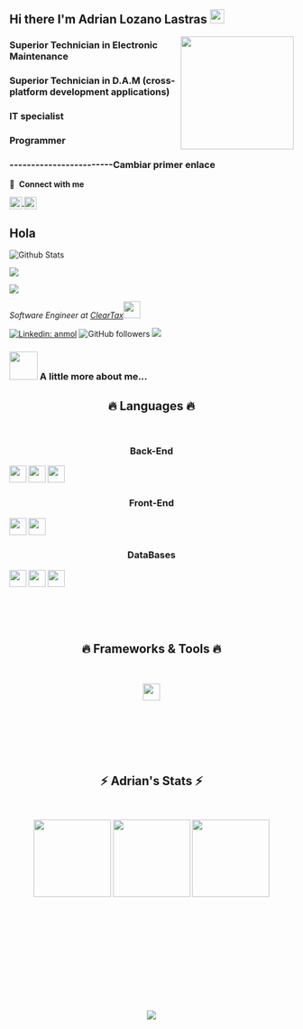 
## Hi there I'm Adrian Lozano Lastras <img src="https://media.giphy.com/media/hvRJCLFzcasrR4ia7z/giphy.gif" width="25px">
<img align='right' src='https://user-images.githubusercontent.com/5713670/87202985-820dcb80-c2b6-11ea-9f56-7ec461c497c3.gif' width='200'>

### Superior Technician in Electronic Maintenance
### Superior Technician in D.A.M (cross-platform development applications) 
### IT specialist
### Programmer
### ------------------------Cambiar primer enlace
🔗 &nbsp;**Connect with me**
<p align="left">
<a href="https://discord.gg/XTW52Kt" target="blank">
  <img align="center" alt="Abhishek's Discord" width="22px" src="https://raw.githubusercontent.com/peterthehan/peterthehan/master/assets/discord.svg" />
</a>
<a href="https://www.linkedin.com/in/abhisheknaiidu/" target="blank">
  <img align="center" alt="Abhishek's LinkedIN" width="22px" src="https://raw.githubusercontent.com/peterthehan/peterthehan/master/assets/linkedin.svg" />
</a>


<br />

## Hola

![Github Stats](https://github-readme-stats.vercel.app/api?username=AdrianLozano96&bg_color=30,e96443,904e95&title_color=fff&text_color=fff)

![](https://raw.githubusercontent.com/AdrianLozano96/github-stats-transparent/output/generated/overview.svg)

![](https://raw.githubusercontent.com/AdrianLozano96/github-stats-transparent/output/generated/languages.svg)










<p><em>Software Engineer at <a href="http://www.cleartax.in">ClearTax</a><img src="https://media.giphy.com/media/WUlplcMpOCEmTGBtBW/giphy.gif" width="30"> 
</em></p>


[![Linkedin: anmol](https://img.shields.io/badge/-anmol-blue?style=flat-square&logo=Linkedin&logoColor=white&link=https://www.linkedin.com/in/anmol-p-singh/)](https://www.linkedin.com/in/anmol-p-singh/)
![GitHub followers](https://img.shields.io/github/followers/AdrianLozano96?label=Follow&style=social)
![](https://visitor-badge.glitch.me/badge?page_id=AdrianLozano96.AdrianLozano96)


### <img src="https://media.giphy.com/media/VgCDAzcKvsR6OM0uWg/giphy.gif" width="50"> A little more about me...  









<h2 align="center">🔥 Languages 🔥</h2>
<br>
<p align="center">
<h3 align="center">Back-End</h3> 
<code><img height="30" src=""></code>
<code><img height="30" src=""></code>
<code><img height="30" src=""></code>
<br>
<h3 align="center">Front-End</h3> 
<code><img height="30" src=""></code>
<code><img height="30" src=""></code>
<br>
<h3 align="center">DataBases</h3> 
<code><img height="30" src=""></code>
<code><img height="30" src=""></code>
<code><img height="30" src="https://cdn.iconscout.com/icon/free/png-64/mongodb-5-1175140.png"></code>
</p>
<br><br><br>
<h2 align="center">🔥 Frameworks & Tools 🔥</h2>
<br>
<p align="center">
<code><img height="30" src=""></code>
</p>

<br><br><br><br><br>

<h2 align="center">⚡ Adrian's Stats ⚡</h2>
<br>
<p align="center">
        <img height="137px" src="https://github-readme-streak-stats.herokuapp.com/?user=AdrianLozano96&border=61dafb&hide_border=true&theme=nightowl" />
        <img height="137px" src="https://github-readme-stats.vercel.app/api/top-langs/?username=AdrianLozano96&hide=html&
        hide_title=true&border_color=61dafb&hide_border=true&layout=compact&langs_count=8&theme=nightowl" />
        <img height="137px" src="https://github-readme-stats.vercel.app/api?username=AdrianLozano96&
        hide_title=true&border_color=61dafb&hide_border=true&show_icons=true&include_all_commits=true&count_private=true&line_height=21&theme=nightowl" /> 
</p>

<br><br><br><br><br><br><br><br><br><br>

<p align="center">
  <a href="https://count.getloli.com/"><img src="https://count.getloli.com/get/@:AdrianLozano96"></a>
</p>

